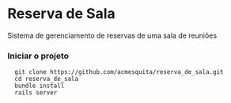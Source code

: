 # Reserva de Sala

Sistema de gerenciamento de reservas de uma sala de reuniões

### Iniciar o projeto

```
  git clone https://github.com/acmesquita/reserva_de_sala.git
  cd reserva_de_sala
  bundle install
  rails server
```
